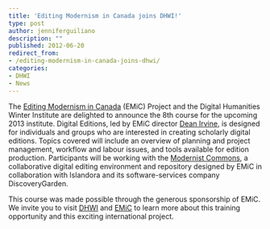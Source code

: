```yaml
---
title: 'Editing Modernism in Canada joins DHWI!'
type: post
author: jenniferguiliano
description: ""
published: 2012-06-20
redirect_from: 
- /editing-modernism-in-canada-joins-dhwi/
categories:
- DHWI
- News
---
```

The [Editing Modernism in Canada](http://editingmodernism.ca/) (EMiC) Project and the Digital Humanities Winter Institute are delighted to announce the 8th course for the upcoming 2013 institute. Digital Editions, led by EMiC director [Dean Irvine](http://editingmodernism.ca/about-us/director/), is designed for individuals and groups who are interested in creating scholarly digital editions. Topics covered will include an overview of planning and project management, workflow and labour issues, and tools available for edition production. Participants will be working with the [Modernist Commons](http://modernistcommons.ca/), a collaborative digital editing environment and repository designed by EMiC in collaboration with Islandora and its software-services company DiscoveryGarden.

This course was made possible through the generous sponsorship of EMiC. We invite you to visit [DHWI](http://mith.umd.edu/research/dhwi-2013/ "DHWI 2013") and [EMiC](http://editingmodernism.ca/) to learn more about this training opportunity and this exciting international project.
